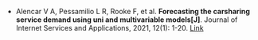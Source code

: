 * Alencar V A, Pessamilio L R, Rooke F, et al. <b>Forecasting the carsharing service demand using uni and multivariable models[J]</b>. Journal of Internet Services and Applications, 2021, 12(1): 1-20. [Link](https://jisajournal.springeropen.com/articles/10.1186/s13174-021-00137-8)
